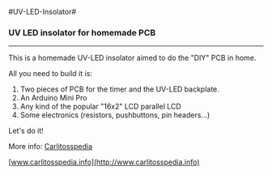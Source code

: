 #UV-LED-Insolator#


### UV LED insolator for homemade PCB ###
---------------------------------


  This is a homemade UV-LED insolator aimed to do the "DIY" PCB in home.
  
All you need to build it is:

  1. Two pieces of PCB for the timer and the UV-LED backplate.
  2. An Arduino Mini Pro
  3. Any kind of the popular "16x2" LCD parallel LCD
  4. Some electronics (resistors, pushbuttons, pin headers...)


Let's do it!

More info: [Carlitosspedia](http://www.carlitosspedia.info)

[www.carlitosspedia.info](http://www.carlitosspedia.info)
